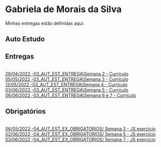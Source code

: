 # Gabriela de Morais da Silva 
Minhas entregas estão definidas aqui:
## Auto Estudo 
## Entregas 
<br>
<a href="https://github.com/gaebizinha/Template_Aluna_Gabriela_Mod2/tree/main/03_AUT_EST_ENTREGA/Semana%202"> 29/04/2022 -03_AUT_EST_ENTREGA\Semana 2 - Currículo</a>
<br>
<a href="https://github.com/gaebizinha/Template_Aluna_Gabriela_Mod2/tree/main/03_AUT_EST_ENTREGA/Semana%203"> 05/05/2022 -03_AUT_EST_ENTREGA\Semana 3 - Currículo</a>
<br>
<a href="https://github.com/gaebizinha/Template_Aluna_Gabriela_Mod2/tree/main/03_AUT_EST_ENTREGA/Semana%204"> 12/05/2022 -03_AUT_EST_ENTREGA\Semana 4 - Currículo</a>
<br>
<a href="https://github.com/gaebizinha/Template_Aluna_Gabriela_Mod2/tree/main/03_AUT_EST_ENTREGA/Semana%205/Curr%C3%ADculo"> 03/06/2022 -03_AUT_EST_ENTREGA\Semana 5 - Currículo</a>
<br>
<a href="https://github.com/gaebizinha/Template_Aluna_Gabriela_Mod2/tree/main/03_AUT_EST_ENTREGA/Semana%206%20e%207"> 06/06/2022 -03_AUT_EST_ENTREGA\Semana 6 e 7 - Currículo</a>
<br>

## Obrigatórios
<br>
<a href="https://github.com/gaebizinha/Template_Aluna_Gabriela_Mod2/tree/main/04_AUT_EST_EX_OBRIGATORIOS/Semana%203"> 06/05/2022 -04_AUT_EST_EX_OBRIGATORIOS/ Semana 3 - JS exercício </a>
<br>
<a href="https://github.com/gaebizinha/Template_Aluna_Gabriela_Mod2/tree/main/04_AUT_EST_EX_OBRIGATORIOS/Semana%205"> 02/06/2022 -04_AUT_EST_EX_OBRIGATORIOS/ Semana 5 - JS exercício </a>
<br>
<a href="https://github.com/gaebizinha/Template_Aluna_Gabriela_Mod2/tree/main/04_AUT_EST_EX_OBRIGATORIOS/Semana%207"> 03/06/2022 -04_AUT_EST_EX_OBRIGATORIOS/ Semana 7 - JS exercício </a>

